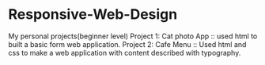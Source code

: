 # Responsive-Web-Design
My personal projects(beginner level)
Project 1: Cat photo App :: used html to built a basic form web application. 
Project 2: Cafe Menu :: Used html and css to make a web application with content described with typography.
